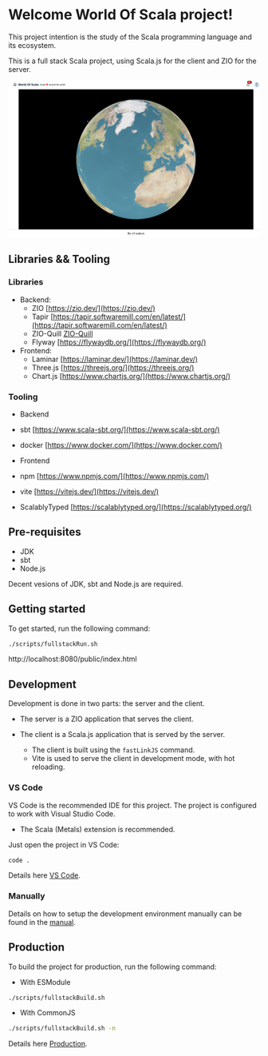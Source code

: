 # Welcome World Of Scala project!

This project intention is the study of the Scala programming language and its ecosystem.

This is a full stack Scala project, using Scala.js for the client and ZIO for the server.

![World Of Scala](./docs/images/worldofscala.png)

## Libraries && Tooling

### Libraries
* Backend:
  * ZIO [https://zio.dev/](https://zio.dev/)
  * Tapir [https://tapir.softwaremill.com/en/latest/](https://tapir.softwaremill.com/en/latest/)
  * ZIO-Quill [ZIO-Quill](https://zio.dev/zio-quill/)
  * Flyway [https://flywaydb.org/](https://flywaydb.org/)
* Frontend:
  * Laminar [https://laminar.dev/](https://laminar.dev/)
  * Three.js [https://threejs.org/](https://threejs.org/)
  * Chart.js [https://www.chartjs.org/](https://www.chartjs.org/)


### Tooling

* Backend
 * sbt [https://www.scala-sbt.org/](https://www.scala-sbt.org/)
 * docker [https://www.docker.com/](https://www.docker.com/)

* Frontend
 * npm [https://www.npmjs.com/](https://www.npmjs.com/)
 * vite [https://vitejs.dev/](https://vitejs.dev/)
 * ScalablyTyped [https://scalablytyped.org/](https://scalablytyped.org/)


## Pre-requisites

- JDK
- sbt
- Node.js

Decent vesions of JDK, sbt and Node.js are required.

## Getting started

To get started, run the following command:

```bash
./scripts/fullstackRun.sh
```

http://localhost:8080/public/index.html


## Development

Development is done in two parts: the server and the client.

* The server is a ZIO application that serves the client.

* The client is a Scala.js application that is served by the server.

  * The client is built using the `fastLinkJS` command.
  * Vite is used to serve the client in development mode, with hot reloading.

### VS Code

VS Code is the recommended IDE for this project. The project is configured to work with Visual Studio Code.

* The Scala (Metals) extension is recommended.

Just open the project in VS Code:

```bash
code .
```

Details here [VS Code](./docs/vscode.md).

### Manually

Details on how to setup the development environment manually can be found in the [manual](./docs/manual.md).


## Production

To build the project for production, run the following command:

* With ESModule
```bash
./scripts/fullstackBuild.sh
```

* With CommonJS
```bash
./scripts/fullstackBuild.sh -n
```

Details here [Production](./docs/production.md).